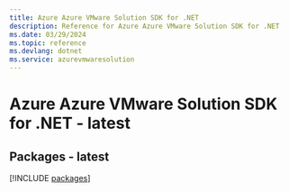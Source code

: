 ```yaml
---
title: Azure Azure VMware Solution SDK for .NET
description: Reference for Azure Azure VMware Solution SDK for .NET
ms.date: 03/29/2024
ms.topic: reference
ms.devlang: dotnet
ms.service: azurevmwaresolution
---
```

# Azure Azure VMware Solution SDK for .NET - latest
## Packages - latest
[!INCLUDE [packages](azure-vmware-solution-index.md)]